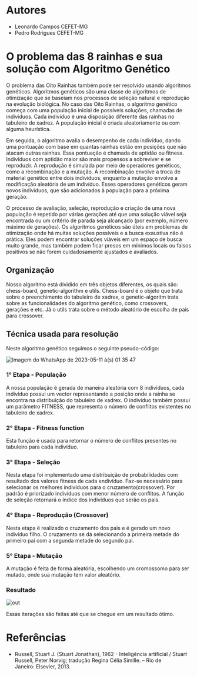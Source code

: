 # Autores

 - Leonardo Campos CEFET-MG
 - Pedro Rodrigues CEFET-MG

# O problema das 8 rainhas e sua solução com Algoritmo Genético

O problema das Oito Rainhas também pode ser resolvido usando algoritmos genéticos. Algoritmos genéticos são uma classe de algoritmos de otimização que se baseiam nos processos de seleção natural e reprodução na evolução biológica. No caso das Oito Rainhas, o algoritmo genético começa com uma população inicial de possíveis soluções, chamadas de indivíduos. Cada indivíduo é uma disposição diferente das rainhas no tabuleiro de xadrez. A população inicial é criada aleatoriamente ou com alguma heurística. 

Em seguida, o algoritmo avalia o desempenho de cada indivíduo, dando uma pontuação com base em quantas rainhas estão em posições que não atacam outras rainhas. Essa pontuação é chamada de aptidão ou fitness. Indivíduos com aptidão maior são mais propensos a sobreviver e se reproduzir. A reprodução é simulada por meio de operadores genéticos, como a recombinação e a mutação. A recombinação envolve a troca de material genético entre dois indivíduos, enquanto a mutação envolve a modificação aleatória de um indivíduo. Esses operadores genéticos geram novos indivíduos, que são adicionados à população para a próxima geração.

O processo de avaliação, seleção, reprodução e criação de uma nova população é repetido por várias gerações até que uma solução viável seja encontrada ou um critério de parada seja alcançado (por exemplo, número máximo de gerações). Os algoritmos genéticos são úteis em problemas de otimização onde há muitas soluções possíveis e a busca exaustiva não é prática. Eles podem encontrar soluções viáveis em um espaço de busca muito grande, mas também podem ficar presos em mínimos locais ou falsos positivos se não forem cuidadosamente ajustados e avaliados.

## Organização 

Nosso algoritmo está dividido em três objetos diferentes, os quais são: chess-board, genetic-algorithm e utils. Chess-board é o objeto que trata sobre o preenchimento do tabuleiro de xadrex, o genetic-algoritm trata sobre as funcionalidades do algoritmo genético, como crossovers, gerações e etc. Já o utils trata sobre o método aleatório de escolha de pais para crossover.

## Técnica usada para resolução

Neste algoritmo genético seguimos o seguinte pseudo-código:

![Imagem do WhatsApp de 2023-05-11 à(s) 01 35 47](https://github.com/pedro-rodrigues18/ai-eight-queens-puzzle/assets/78708394/a67b69a2-5d3e-402b-9bb4-801ad42f4356)

### 1° Etapa - População

A nossa população é gerada de maneira aleatória com 8 indivíduos, cada indivíduo possui um vector<int> representando a posição onde a rainha se encontra na distribuição do tabuleiro de xadrex. O indivíduo também possui um parâmetro FITNESS, que representa o número de conflitos existentes no tabuleiro de xadrex. 

### 2° Etapa - Fitness function
  
Esta função é usada para retornar o número de conflitos presentes no tabuleiro para cada indivíduo. 

### 3° Etapa - Seleção
  
Nesta etapa foi implementado uma distribuição de probabilidades com resultado dos valores fitness de cada endivíduo. Faz-se necessário para selecionar os melhores indivíduos para o cruzamento(crossover). Por padrão é priorizado indivíduos com menor número de conflitos. A função de seleção retornará o índice dos indivíduos que serão os pais.
  
### 4° Etapa - Reprodução (Crossover)
  
Nesta etapa é realizado o cruzamento dos pais e é gerado um novo indivíduo filho. O cruzamento se dá selecionando a primeira metade do primeiro pai com a segunda metade do segundo pai. 
  
### 5° Etapa - Mutação 
  
A mutação é feita de forma aleatória, escolhendo um cromossomo para ser mutado, onde sua mutação tem valor aleatório.

### Resultado 
 
![out](https://github.com/pedro-rodrigues18/ai-eight-queens-puzzle/assets/53882790/da7932cf-80da-4215-9d09-811dbb0529e4)
  
Essas iterações são feitas até que se chegue em um resultado ótimo.

# Referências 
  
 - Russell, Stuart J. (Stuart Jonathan), 1962 - Inteligência artificial / Stuart Russell, Peter Norvig; tradução Regina Célia Simille. – Rio de Janeiro: Elsevier, 2013.
 

